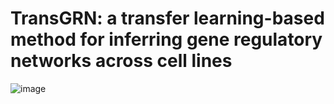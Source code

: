 # TransGRN: a transfer learning-based method for inferring gene regulatory networks across cell lines
![image](https://github.com/Neol-Xu/TransGRN/figure/Flowchat.png)

